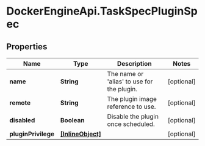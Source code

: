 # DockerEngineApi.TaskSpecPluginSpec

## Properties

Name | Type | Description | Notes
------------ | ------------- | ------------- | -------------
**name** | **String** | The name or &#39;alias&#39; to use for the plugin. | [optional] 
**remote** | **String** | The plugin image reference to use. | [optional] 
**disabled** | **Boolean** | Disable the plugin once scheduled. | [optional] 
**pluginPrivilege** | [**[InlineObject]**](InlineObject.md) |  | [optional] 


